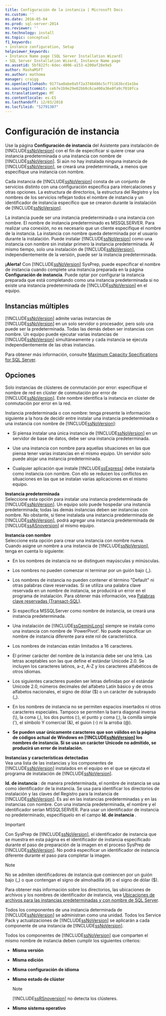 ```yaml
---
title: Configuración de la instancia | Microsoft Docs
ms.custom: ''
ms.date: 2016-05-04
ms.prod: sql-server-2014
ms.reviewer: ''
ms.technology: install
ms.topic: conceptual
f1_keywords:
- instance configuration, Setup
helpviewer_keywords:
- Instance Name page [SQL Server Installation Wizard]
- SQL Server Installation Wizard, Instance Name page
ms.assetid: 5bf822fc-6dec-4806-a153-e200af28e9a5
author: MashaMSFT
ms.author: mathoma
manager: craigg
ms.openlocfilehash: 9177aa0abe0a5f2a3746486c5cf71163bcd1e1be
ms.sourcegitcommit: ceb7e1b9e29e02bb0c6ca400a36e0fa9cf010fca
ms.translationtype: MT
ms.contentlocale: es-ES
ms.lasthandoff: 12/03/2018
ms.locfileid: "52791307"
---
```

# <a name="instance-configuration"></a>Configuración de instancia
  Use la página **Configuración de instancia** del Asistente para instalación de [!INCLUDE[ssNoVersion](../../includes/ssnoversion-md.md)] con el fin de especificar si quiere crear una instancia predeterminada o una instancia con nombre de [!INCLUDE[ssNoVersion](../../includes/ssnoversion-md.md)]. Si aún no hay instalada ninguna instancia de [!INCLUDE[ssNoVersion](../../includes/ssnoversion-md.md)], se creará una predeterminada, a menos que especifique una instancia con nombre.  
  
 Cada instancia de [!INCLUDE[ssNoVersion](../../includes/ssnoversion-md.md)] consta de un conjunto de servicios distinto con una configuración específica para intercalaciones y otras opciones. La estructura de directorios, la estructura del Registro y los nombres de los servicios reflejan todos el nombre de instancia y un identificador de instancia específico que se crearon durante la instalación de [!INCLUDE[ssNoVersion](../../includes/ssnoversion-md.md)].  
  
 La instancia puede ser una instancia predeterminada o una instancia con nombre. El nombre de instancia predeterminado es MSSQLSERVER. Para realizar una conexión, no es necesario que un cliente especifique el nombre de la instancia. La instancia con nombre queda determinada por el usuario durante la instalación. Puede instalar [!INCLUDE[ssNoVersion](../../includes/ssnoversion-md.md)] como una instancia con nombre sin instalar primero la instancia predeterminada. Al mismo tiempo, solo una instalación de [!INCLUDE[ssNoVersion](../../includes/ssnoversion-md.md)], independientemente de la versión, puede ser la instancia predeterminada.  
  
 **¡Alerta!** Con [!INCLUDE[ssNoVersion](../../includes/ssnoversion-md.md)] SysPrep, puede especificar el nombre de instancia cuando complete una instancia preparada en la página **Configuración de instancia**. Puede optar por configurar la instancia preparada que está completando como una instancia predeterminada si no existe una instancia predeterminada de [!INCLUDE[ssNoVersion](../../includes/ssnoversion-md.md)] en el equipo.  
  
## <a name="multiple-instances"></a>Instancias múltiples  
 [!INCLUDE[ssNoVersion](../../includes/ssnoversion-md.md)] admite varias instancias de [!INCLUDE[ssNoVersion](../../includes/ssnoversion-md.md)] en un solo servidor o procesador, pero solo una puede ser la predeterminada. Todas las demás deben ser instancias con nombre. Un equipo puede ejecutar varias instancias de [!INCLUDE[ssNoVersion](../../includes/ssnoversion-md.md)] simultáneamente y cada instancia se ejecuta independientemente de las otras instancias.  
  
 Para obtener más información, consulte [Maximum Capacity Specifications for SQL Server](../maximum-capacity-specifications-for-sql-server.md).  
  
## <a name="options"></a>Opciones  
 Solo instancias de clústeres de conmutación por error: especifique el nombre de red en clúster de conmutación por error de [!INCLUDE[ssNoVersion](../../includes/ssnoversion-md.md)]. Este nombre identifica la instancia en clúster de conmutación por error en la red.  
  
 Instancia predeterminada o con nombre: tenga presente la información siguiente a la hora de decidir entre instalar una instancia predeterminada o una instancia con nombre de [!INCLUDE[ssNoVersion](../../includes/ssnoversion-md.md)]:  
  
-   Si piensa instalar una única instancia de [!INCLUDE[ssNoVersion](../../includes/ssnoversion-md.md)] en un servidor de base de datos, debe ser una instancia predeterminada.  
  
-   Use una instancia con nombre para aquellas situaciones en las que piensa tener varias instancias en el mismo equipo. Un servidor solo puede alojar una instancia predeterminada.  
  
-   Cualquier aplicación que instale [!INCLUDE[ssExpress](../../includes/ssexpress-md.md)] debe instalarla como instancia con nombre. Con ello se reducen los conflictos en situaciones en las que se instalan varias aplicaciones en el mismo equipo.  
  
 **Instancia predeterminada**  
 Seleccione esta opción para instalar una instancia predeterminada de [!INCLUDE[ssNoVersion](../../includes/ssnoversion-md.md)]. Un equipo solo puede hospedar una instancia predeterminada; todas las demás instancias deben ser instancias con nombre. No obstante, si tiene instalada una instancia predeterminada de [!INCLUDE[ssNoVersion](../../includes/ssnoversion-md.md)], podrá agregar una instancia predeterminada de [!INCLUDE[ssASnoversion](../../includes/ssasnoversion-md.md)] al mismo equipo.  
  
 **Instancia con nombre**  
 Seleccione esta opción para crear una instancia con nombre nueva. Cuando asigne un nombre a una instancia de [!INCLUDE[ssNoVersion](../../includes/ssnoversion-md.md)], tenga en cuenta lo siguiente:  
  
-   En los nombres de instancia no se distinguen mayúsculas y minúsculas.  
  
-   Los nombres no pueden comenzar ni terminar por un guión bajo (_).  
  
-   Los nombres de instancia no pueden contener el término "Default" ni otras palabras clave reservadas. Si se utiliza una palabra clave reservada en un nombre de instancia, se producirá un error en el programa de instalación. Para obtener más información, vea [Palabras clave reservadas &#40;Transact-SQL&#41;](/sql/t-sql/language-elements/reserved-keywords-transact-sql).  
  
-   Si especifica MSSQLServer como nombre de instancia, se creará una instancia predeterminada.  
  
-   Una instalación de [!INCLUDE[ssGeminiLong](../../includes/ssgeminilong-md.md)] siempre se instala como una instancia con nombre de 'PowerPivot'. No puede especificar un nombre de instancia diferente para este rol de característica.  
  
-   Los nombres de instancias están limitados a 16 caracteres.  
  
-   El primer carácter del nombre de la instancia debe ser una letra. Las letras aceptables son las que define el estándar Unicode 2.0. Se incluyen los caracteres latinos, a-z, A-Z y los caracteres alfabéticos de otros idiomas.  
  
-   Los siguientes caracteres pueden ser letras definidas por el estándar Unicode 2.0, números decimales del alfabeto Latín básico y de otros alfabetos nacionales, el signo de dólar ($) o un carácter de subrayado (_).  
  
-   En los nombres de instancia no se permiten espacios insertados ni otros caracteres especiales. Tampoco se permiten la barra diagonal inversa (\\), la coma (,), los dos puntos (:), el punto y coma (;), la comilla simple ('), el símbolo Y comercial (&), el guion (-) ni la arroba (@).  
  
-   **Se pueden usar únicamente caracteres que son válidos en la página de códigos actual de Windows en [!INCLUDE[ssNoVersion](../../includes/ssnoversion-md.md)] los nombres de instancia. Si se usa un carácter Unicode no admitido, se producirá un error de instalación.**  
  
 **Instancias y características detectadas**  
 Vea una lista de las instancias y los componentes de [!INCLUDE[ssNoVersion](../../includes/ssnoversion-md.md)] instalados en el equipo en el que se ejecuta el programa de instalación de [!INCLUDE[ssNoVersion](../../includes/ssnoversion-md.md)].  
  
 **Id. de instancia** : de manera predeterminada, el nombre de instancia se usa como identificador de la instancia. Se usa para identificar los directorios de instalación y las claves del Registro para la instancia de [!INCLUDE[ssNoVersion](../../includes/ssnoversion-md.md)]. Es así en las instancias predeterminadas y en las instancias con nombre. Con una instancia predeterminada, el nombre y el identificador serían MSSQLSERVER. Para usar un identificador de instancia no predeterminado, especifíquelo en el campo **Id. de instancia** .  
  
> [!IMPORTANT]  
>  Con SysPrep de [!INCLUDE[ssNoVersion](../../includes/ssnoversion-md.md)], el identificador de instancia que se muestra en esta página es el identificador de instancia especificado durante el paso de preparación de la imagen en el proceso SysPrep de [!INCLUDE[ssNoVersion](../../includes/ssnoversion-md.md)]. No podrá especificar un identificador de instancia diferente durante el paso para completar la imagen.  
  
> [!NOTE]  
>  No se admiten identificadores de instancia que comiencen por un guión bajo (_) o que contengan el signo de almohadilla (#) o el signo de dólar ($).  
  
 Para obtener más información sobre los directorios, las ubicaciones de archivos y los nombres de identificador de instancia, vea [Ubicaciones de archivos para las instancias predeterminadas y con nombre de SQL Server](../../../2014/sql-server/install/file-locations-for-default-and-named-instances-of-sql-server.md).  
  
 Todos los componentes de una instancia determinada de [!INCLUDE[ssNoVersion](../../includes/ssnoversion-md.md)] se administran como una unidad. Todos los Service Pack y actualizaciones de [!INCLUDE[ssNoVersion](../../includes/ssnoversion-md.md)] se aplicarán a cada componente de una instancia de [!INCLUDE[ssNoVersion](../../includes/ssnoversion-md.md)].  
  
 Todos los componentes de [!INCLUDE[ssNoVersion](../../includes/ssnoversion-md.md)] que comparten el mismo nombre de instancia deben cumplir los siguientes criterios:  
  
-   **Misma versión**  
  
-   **Misma edición**  
  
-   **Misma configuración de idioma**  
  
-   **Mismo estado de clúster**  
  
    > [!NOTE]  
    >  [!INCLUDE[ssRSnoversion](../../includes/ssrsnoversion-md.md)] no detecta los clústeres.  
  
-   **Mismo sistema operativo**  
  
  

